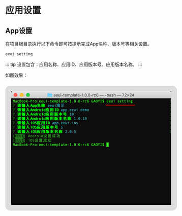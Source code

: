 # 应用设置


## App设置

在项目根目录执行以下命令即可按提示完成App名称、版本号等相关设置。

```bash
eeui setting
```

::: tip
设置包含：应用名称、应用ID、应用版本号、应用版本名称。
:::

如图效果：

<img style="border:18px solid #ddd;border-radius:15px;margin:10px auto 0;" src="./media/setting.png"/>


